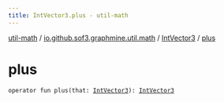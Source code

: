 ```yaml
---
title: IntVector3.plus - util-math
---
```


[util-math](../../index.html) / [io.github.sof3.graphmine.util.math](../index.html) / [IntVector3](index.html) / [plus](./plus.html)

# plus

`operator fun plus(that: `[`IntVector3`](index.html)`): `[`IntVector3`](index.html)